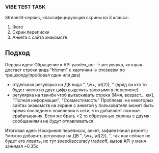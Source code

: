 ### VIBE TEST TASK

Streamlit-сервис, классифицирующий скрины на 3 класса:
1) Фото
2) Скрин переписки
3) Анкета с сайта знакомств 

## Подход
Первая идея:
Обращение к API yandex_ocr -> регулярка, которая достает строки вида "hh:mm" с картинки -> отсекаем по трешхолду(пробовал один или два)
+ отдельная регулярка на ДВ вида ", \w+, \d{2}), " (вряд ли кто то будет число из двух цифр выделять запятыми в переписке)
+ регулярка на твинби чтоб вытаскивать строки [Имя, возраст... км], "Полная информация", "Совместимость"
Проблема: на некоторых сайтах знакомств на экране с анкетой у пользователя может быть время последнего появления в сети, что добавляет ложные срабатывания. Если же брать >2 то обрезанные скрины с двумя сообщениями не будут отлавливаться.

Итоговая идея: 
Наскринил переписок, анкет, зафайнтюнил резнет:)
*можно добавить регулярку на ДВ ", \w+, \d{2}), ", так как сейчас не будет его ловить, но тут speed/accuracy tradeoff, вызов API у меня занимал ~0.35с 
